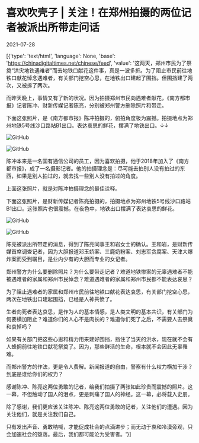 # 喜欢吹壳子 | 关注！在郑州拍摄的两位记者被派出所带走问话

2021-07-28

[{'type': 'text/html', 'language': None, 'base': 'https://chinadigitaltimes.net/chinese/feed', 'value': '这两天，郑州市民为了祭奠“洪灾地铁遇难者”而去地铁口献花这件事，真是一波多折。为了阻止市民前往地铁口献花悼念遇难者，有关部门挖空心思，在地铁出口建起了围挡。但围挡建了两次，又被拆了两次。

而昨天晚上，事情又有了新的状况。因为拍摄郑州市民向遇难者献花，《南方都市报》记者陈冲、财新传媒记者陈亮，分别被郑州警方删除照片和带走。

下面这张照片，是《南方都市报》陈冲拍摄的，俯拍角度极为震撼。拍摄地点为郑州地铁5号线沙口路站B1出口。表达哀思的鲜花，摆满了地铁出口。↓↓

![GitHub](https://chinadigitaltimes.net/chinese/files/2021/07/post-668884-6101b0fd90764.)

![GitHub](https://chinadigitaltimes.net/chinese/files/2021/07/post-668884-6101b0fdc8d72.png)

陈冲本来是一名国有通信公司的员工，因为喜欢拍摄，他于2018年加入了《南方都市报》，成了一名摄影记者。他的拍摄理念是：尽可能去拍别人没有拍过的东西，如果是别人拍过的，就去找一些别人没有拍过的角度。

上面这张照片，就是对陈冲拍摄理念的最佳诠释。

下面这张照片，是财新传媒记者陈亮拍摄的，拍摄地点为郑州地铁5号线沙口路站B1出口。这张照片也很震撼。在夜色中，地铁出口摆满了表达哀思的鲜花。

![GitHub](https://chinadigitaltimes.net/chinese/files/2021/07/post-668884-6101b0fe206d4.png)

![GitHub](https://chinadigitaltimes.net/chinese/files/2021/07/post-668884-6101b0fe5ec72.png)

陈亮被派出所带走的消息，得到了陈亮同事王和岩女士的确认。王和岩，是财新传媒首席调查记者，因为大胆报道邓玉娇案、三鹿奶粉案、刘志军贪腐案、天津大爆炸案而受到瞩目，是业内少有的大胆而专业的女记者。

郑州警方为什么要删除照片？为什么要带走记者？难道地铁惨案的无辜遇难者不能被遇难者的家属和郑州市民悼念？难道遇难者的家属和郑州市民都不能表达哀思？

为了阻止遇难者的家属和郑州市民前往地铁口献花表达哀思，有关部门挖空心思，两次在地铁出口建起围挡，已经是人神共愤了。

生者向死者表达哀思，是作为人的基本情感，是人类文明的基本共识，有关部门为何要横加阻止？难道你们的人心不是肉长的？难道你们死了之后，不需要人去祭奠和哀悼吗？

如果有关部门把这些心思和精力用来建好围挡，挡住了当天的洪水，现在就不会有人蜂拥前往地铁口献花祭奠了。因为，那些鲜活的生命，根本就不会因此无辜罹难。

而郑州警方的作法，更是令人费解。新闻报道的自由，警察有什么权力横加干涉？到底是谁给你们的权力？

感谢陈冲、陈亮这两位勇敢的记者，给我们拍摄了两张如此珍贵而震撼的照片。这一幕，不但触动了国人的泪点，更是刺痛了国人的神经。这一幕，必将载入史册。

除了感谢，我们更应该关注陈冲、陈亮这两位勇敢的记者，关注他们的遭遇。因为关注他们，就是关注我们自己。

只有发出声音、勇敢呐喊，才能促成社会的点滴进步；而无动于衷和冷漠旁观，只会加速社会的堕落。最后，我们都可能沦为受害者。'}]